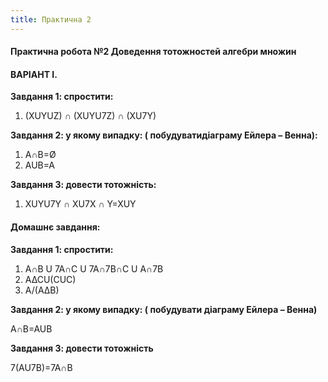 ```yaml
---
title: Практична 2
---
```


#### **Практична робота №2 Доведення тотожностей алгебри множин**

#### **ВАРІАНТ I.**

**Завдання 1: спростити:**
1.	(XUYUZ) ∩ (XUYU7Z) ∩ (XU7Y)

**Завдання 2: у якому випадку: ( побудуватидіаграму Ейлера – Венна):**                              
1.	A∩B=Ø
2.	AUB=A

**Завдання 3: довести тотожність:**             
 1.	XUYU7Y ∩ XU7X ∩ Y=XUY  

#### **Домашнє завдання:**

**Завдання 1: спростити:**
1.	A∩B U 7A∩C U 7A∩7B∩C U A∩7B
2.	A∆CU(CUC)
3.	A/(A∆B)

**Завдання 2: у якому випадку: ( побудувати діаграму Ейлера – Венна)**

A∩B=AUB

**Завдання 3: довести тотожність**

7(AU7B)=7A∩B
